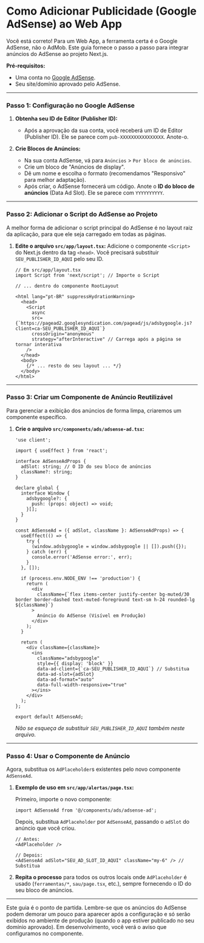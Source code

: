 # Como Adicionar Publicidade (Google AdSense) ao Web App

Você está correto! Para um Web App, a ferramenta certa é o Google AdSense, não o AdMob. Este guia fornece o passo a passo para integrar anúncios do AdSense ao projeto Next.js.

**Pré-requisitos:**
*   Uma conta no [Google AdSense](https://www.google.com/adsense/start/).
*   Seu site/domínio aprovado pelo AdSense.

---

### Passo 1: Configuração no Google AdSense

1.  **Obtenha seu ID de Editor (Publisher ID):**
    *   Após a aprovação da sua conta, você receberá um ID de Editor (Publisher ID). Ele se parece com `pub-XXXXXXXXXXXXXXXX`. Anote-o.

2.  **Crie Blocos de Anúncios:**
    *   Na sua conta AdSense, vá para `Anúncios` > `Por bloco de anúncios`.
    *   Crie um bloco de "Anúncios de display".
    *   Dê um nome e escolha o formato (recomendamos "Responsivo" para melhor adaptação).
    *   Após criar, o AdSense fornecerá um código. Anote o **ID do bloco de anúncios** (Data Ad Slot). Ele se parece com `YYYYYYYYYY`.

---

### Passo 2: Adicionar o Script do AdSense ao Projeto

A melhor forma de adicionar o script principal do AdSense é no layout raiz da aplicação, para que ele seja carregado em todas as páginas.

1.  **Edite o arquivo `src/app/layout.tsx`:**
    Adicione o componente `<Script>` do Next.js dentro da tag `<head>`. Você precisará substituir `SEU_PUBLISHER_ID_AQUI` pelo seu ID.

    ```tsx
    // Em src/app/layout.tsx
    import Script from 'next/script'; // Importe o Script
    
    // ... dentro do componente RootLayout
    
    <html lang="pt-BR" suppressHydrationWarning>
      <head>
        <Script
          async
          src={`https://pagead2.googlesyndication.com/pagead/js/adsbygoogle.js?client=ca-SEU_PUBLISHER_ID_AQUI`}
          crossOrigin="anonymous"
          strategy="afterInteractive" // Carrega após a página se tornar interativa
        />
      </head>
      <body>
        {/* ... resto do seu layout ... */}
      </body>
    </html>
    ```

---

### Passo 3: Criar um Componente de Anúncio Reutilizável

Para gerenciar a exibição dos anúncios de forma limpa, criaremos um componente específico.

1.  **Crie o arquivo `src/components/ads/adsense-ad.tsx`:**

    ```tsx
    'use client';
    
    import { useEffect } from 'react';
    
    interface AdSenseAdProps {
      adSlot: string; // O ID do seu bloco de anúncios
      className?: string;
    }
    
    declare global {
      interface Window {
        adsbygoogle?: {
          push: (props: object) => void;
        }[];
      }
    }
    
    const AdSenseAd = ({ adSlot, className }: AdSenseAdProps) => {
      useEffect(() => {
        try {
          (window.adsbygoogle = window.adsbygoogle || []).push({});
        } catch (err) {
          console.error('AdSense error:', err);
        }
      }, []);
    
      if (process.env.NODE_ENV !== 'production') {
        return (
          <div
            className={`flex items-center justify-center bg-muted/30 border border-dashed text-muted-foreground text-sm h-24 rounded-lg ${className}`}
          >
            Anúncio do AdSense (Visível em Produção)
          </div>
        );
      }
    
      return (
        <div className={className}>
          <ins
            className="adsbygoogle"
            style={{ display: 'block' }}
            data-ad-client={`ca-SEU_PUBLISHER_ID_AQUI`} // Substitua
            data-ad-slot={adSlot}
            data-ad-format="auto"
            data-full-width-responsive="true"
          ></ins>
        </div>
      );
    };
    
    export default AdSenseAd;
    ```
    *Não se esqueça de substituir `SEU_PUBLISHER_ID_AQUI` também neste arquivo.*

---

### Passo 4: Usar o Componente de Anúncio

Agora, substitua os `AdPlaceholder`s existentes pelo novo componente `AdSenseAd`.

1.  **Exemplo de uso em `src/app/alertas/page.tsx`:**

    Primeiro, importe o novo componente:
    ```tsx
    import AdSenseAd from '@/components/ads/adsense-ad';
    ```

    Depois, substitua `AdPlaceholder` por `AdSenseAd`, passando o `adSlot` do anúncio que você criou.
    ```tsx
    // Antes:
    <AdPlaceholder />
    
    // Depois:
    <AdSenseAd adSlot="SEU_AD_SLOT_ID_AQUI" className="my-6" /> // Substitua
    ```

2.  **Repita o processo** para todos os outros locais onde `AdPlaceholder` é usado (`ferramentas/*`, `sau/page.tsx`, etc.), sempre fornecendo o ID do seu bloco de anúncios.

---

Este guia é o ponto de partida. Lembre-se que os anúncios do AdSense podem demorar um pouco para aparecer após a configuração e só serão exibidos no ambiente de produção (quando o app estiver publicado no seu domínio aprovado). Em desenvolvimento, você verá o aviso que configuramos no componente.
